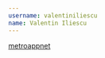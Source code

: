 ```yaml
---
username: valentiniliescu
name: Valentin Iliescu
---
```


[metroappnet](http://apps.microsoft.com/windows/en-US/app/metroappnet/1f6d4160-c7dd-4c22-8a6d-c5d897107108)
